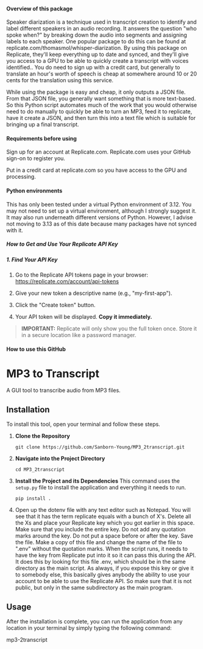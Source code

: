 #### Overview of this package



Speaker diarization is a technique used in transcript creation to identify and label different speakers in an audio recording. It answers the question "who spoke when?" by breaking down the audio into segments and assigning labels to each speaker. One popular package to do this can be found at replicate.com/thomasmol/whisper-diarization.  By using this package on Replicate, they'll keep everything up to date and synced, and they'll give you access to a GPU to be able to quickly create a transcript with voices identified.. You do need to sign up with a credit card, but generally to translate an hour's worth of speech is cheap at somewhere around 10 or 20 cents for the translation using this service.

While using the package is easy and cheap, it only outputs a JSON file. From that JSON file, you generally want something that is more text-based. So this Python script automates much of the work that you would otherwise need to do manually to quickly be able to turn an MP3, feed it to replicate, have it create a JSON, and then turn this into a text file which is suitable for bringing up a final transcript.



#### Requirements before using

Sign up for an account at Replicate.com. Replicate.com uses your GitHub sign-on to register you.

Put in a credit card at replicate.com so you have access to the GPU and processing.

#### Python environments

This has only been tested under a virtual Python environment of 3.12.
You may not need to set up a virtual environment, although I strongly suggest it. It may also run underneath different versions of Python. However, I advise not moving to 3.13 as of this date because many packages have not synced with it.

##### How to Get and Use Your Replicate API Key

##### 1. Find Your API Key

1.  Go to the Replicate API tokens page in your browser:
    https://replicate.com/account/api-tokens

2.  Give your new token a descriptive name (e.g., "my-first-app").

3.  Click the "Create token" button.

4.  Your API token will be displayed. **Copy it immediately.**

> **IMPORTANT:** Replicate will only show you the full token once.
> Store it in a secure location like a password manager.

#### How to use this GitHub


# MP3 to Transcript

A GUI tool to transcribe audio from MP3 files.

## Installation

To install this tool, open your terminal and follow these steps.

1.  **Clone the Repository**
    ```
    git clone https://github.com/Sanborn-Young/MP3_2transcript.git
    ```

2.  **Navigate into the Project Directory**
    ```
    cd MP3_2transcript
    ```

3.  **Install the Project and its Dependencies**
    This command uses the `setup.py` file to install the application and everything it needs to run.
    ```
    pip install .
    ```
4. Open up the dotenv file with any text editor such as Notepad. You will see that it has the term replicate equals with a bunch of X's. Delete all the Xs and place your Replicate key which you got earlier in this space. Make sure that you include the entire key. Do not add any quotation marks around the key. Do not put a space before or after the key. Save the file. Make a copy of this file and change the name of the file to ".env" without the quotation marks.  When the script runs, it needs to have the key from Replicate put into it so it can pass this during the API. It does this by looking for this file .env, which should be in the same directory as the main script. As always, if you expose this key or give it to somebody else, this basically gives anybody the ability to use your account to be able to use the Replicate API. So make sure that it is not public, but only in the same subdirectory as the main program.


## Usage

After the installation is complete, you can run the application from any location in your terminal by simply typing the following command:

mp3-2transcript







